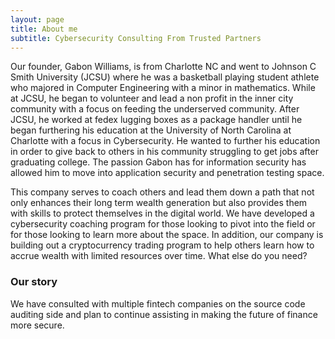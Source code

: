 ```yaml
---
layout: page
title: About me
subtitle: Cybersecurity Consulting From Trusted Partners
---
```


Our founder, Gabon Williams, is from Charlotte NC and went to Johnson C Smith University (JCSU) where he was a basketball playing student athlete who majored in Computer Engineering with a minor in mathematics. While at JCSU, he began to volunteer and lead a non profit in the inner city community with a focus on feeding the underserved community. After JCSU, he worked at fedex lugging boxes as a package handler until he began furthering his education at the University of North Carolina at Charlotte with a focus in Cybersecurity. He wanted to further his education in order to give back to others in his community struggling to get jobs after graduating college. The passion Gabon has for information security has allowed him to move into application security and penetration testing space.

This company serves to coach others and lead them down a path that not only enhances their long term wealth generation but also provides them with skills to protect themselves in the digital world. We have developed a cybersecurity coaching program for those looking to pivot into the field or for those looking to learn more about the space. In addition, our company is building out a cryptocurrency trading program to help others learn how to accrue wealth with limited resources over time.
What else do you need?

### Our story

We have consulted with multiple fintech companies on the source code auditing side and plan to continue assisting in making the future of finance more secure.
